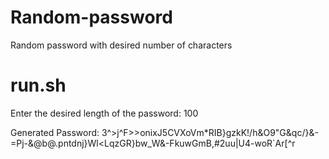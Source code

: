 # Random-password

Random password with desired number of characters

# run.sh

Enter the desired length of the password: 100

Generated Password: 3^>j^F>>onixJ5CVXoVm*RIB}gzkK!/h&O9"G&qc/}&-=Pj-&@b@.pntdnj}Wl<LqzGR}bw_W&-FkuwGmB,#2uu|U4-woR`Ar[^r

